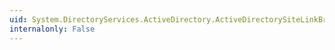 ```yaml
---
uid: System.DirectoryServices.ActiveDirectory.ActiveDirectorySiteLinkBridge.TransportType
internalonly: False
---
```

